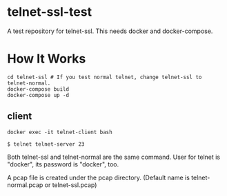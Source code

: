 # telnet-ssl-test

A test repository for telnet-ssl.
This needs docker and docker-compose.

# How It Works
```
cd telnet-ssl # If you test normal telnet, change telnet-ssl to telnet-normal.
docker-compose build
docker-compose up -d
```

## client
```
docker exec -it telnet-client bash

$ telnet telnet-server 23 
```
Both telnet-ssl and telnet-normal are the same command.
User for telnet is "docker", its password is "docker", too.

A pcap file is created under the pcap directory.
(Default name is telnet-normal.pcap or telnet-ssl.pcap)

